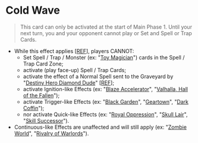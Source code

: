 # Cold Wave

> This card can only be activated at the start of Main Phase 1. Until your next turn, you and your opponent cannot play or Set and Spell or Trap Cards.

*   While this effect applies \[[REF](https://www.pojo.biz/board/showpost.php?p=10997322&postcount=3)\], players CANNOT:
    *   Set Spell / Trap / Monster (ex: "[Toy Magician](https://yugipedia.com/wiki/Toy_Magician)") cards in the Spell / Trap Card Zone;
    *   activate (play face-up) Spell / Trap Cards;
    *   activate the effect of a Normal Spell sent to the Graveyard by "[Destiny Hero Diamond Dude](https://yugipedia.com/wiki/Destiny_HERO_-_Diamond_Dude)" \[[REF](https://www.pojo.biz/board/showthread.php?t=888786)\];
    *   activate Ignition-like Effects (ex: "[Blaze Accelerator](https://yugipedia.com/wiki/Blaze_Accelerator)", "[Valhalla, Hall of the Fallen](https://yugipedia.com/wiki/Valhalla,_Hall_of_the_Fallen)");
    *   activate Trigger-like Effects (ex: "[Black Garden](https://yugipedia.com/wiki/Black_Garden)", "[Geartown](https://yugipedia.com/wiki/Geartown)", "[Dark Coffin](https://yugipedia.com/wiki/Dark_Coffin)");
    *   nor activate Quick-like Effects (ex: "[Royal Oppression](https://yugipedia.com/wiki/Royal_Oppression)", "[Skull Lair](https://yugipedia.com/wiki/Skull_Lair)", "[Skill Successor](https://yugipedia.com/wiki/Skill_Successor)").
*   Continuous-like Effects are unaffected and will still apply (ex: "[Zombie World](https://yugipedia.com/wiki/Zombie_World)", "[Rivalry of Warlords](https://yugipedia.com/wiki/Rivalry_of_Warlords)").

